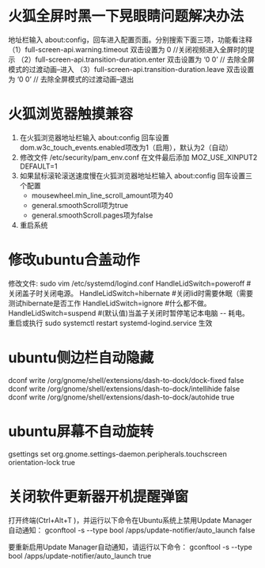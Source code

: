 # 火狐全屏时黑一下晃眼睛问题解决办法
地址栏输入 about:config，回车进入配置页面。分别搜索下面三项，功能看注释
（1）full-screen-api.warning.timeout 双击设置为 0 //关闭视频进入全屏时的提示
（2）full-screen-api.transition-duration.enter 双击设置为 ‘0 0’ // 去除全屏模式的过渡动画–进入
（3）full-screen-api.transition-duration.leave 双击设置为 ‘0 0’ // 去除全屏模式的过渡动画–退出

# 火狐浏览器触摸兼容
1. 在火狐浏览器地址栏输入 about:config 回车设置 dom.w3c_touch_events.enabled项改为1（启用），默认为2（自动）
2. 修改文件 /etc/security/pam_env.conf 在文件最后添加 MOZ_USE_XINPUT2 DEFAULT=1
3. 如果鼠标滚轮滚送速度慢在火狐浏览器地址栏输入 about:config 回车设置三个配置
    - mousewheel.min_line_scroll_amount项为40
    - general.smoothScroll项为true
    - general.smoothScroll.pages项为false
4. 重启系统

# 修改ubuntu合盖动作
修改文件: sudo vim /etc/systemd/logind.conf
HandleLidSwitch=poweroff #关闭盖子时关闭电源。
HandleLidSwitch=hibernate #关闭lid时需要休眠（需要测试hibernate是否工作
HandleLidSwitch=ignore  #什么都不做。
HandleLidSwitch=suspend #(默认值)当盖子关闭时暂停笔记本电脑 -- 耗电。
重启或执行 sudo systemctl restart systemd-logind.service 生效

# ubuntu侧边栏自动隐藏
dconf write /org/gnome/shell/extensions/dash-to-dock/dock-fixed false
dconf write /org/gnome/shell/extensions/dash-to-dock/intellihide false
dconf write /org/gnome/shell/extensions/dash-to-dock/autohide true

# ubuntu屏幕不自动旋转
gsettings set org.gnome.settings-daemon.peripherals.touchscreen orientation-lock true

# 关闭软件更新器开机提醒弹窗
打开终端(Ctrl+Alt+T )，并运行以下命令在Ubuntu系统上禁用Update Manager自动通知：
gconftool -s --type bool /apps/update-notifier/auto_launch false

要重新启用Update Manager自动通知，请运行以下命令：
gconftool -s --type bool /apps/update-notifier/auto_launch true

